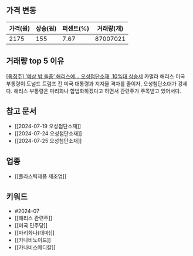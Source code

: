 ## 가격 변동
| 가격(원) | 상승(원) | 퍼센트(%) | 거래량(개)   |
| ----- | ----- | ------ | -------- |
| 2175  | 155   | 7.67   | 87007021 |
## 거래량 top 5 이유
[[특징주] ‘예상 밖 돌풍’ 해리스에… 오성첨단소재, 10%대 상승세](https://n.news.naver.com/mnews/article/366/0001007629)
카멀라 해리스 미국 부통령이 도널드 트럼프 전 미국 대통령과 지지율 격차를 줄이자, 오성첨단소대가 강세다. 해리스 부통령은 마리화나 합법화하겠다고 하면서 관련주가 주목받고 있어서다.
## 참고 문서
- [[2024-07-19 오성첨단소재]]
- [[2024-07-24 오성첨단소재]]
- [[2024-07-25 오성첨단소재]]
## 업종
- [[플라스틱제품 제조업]]
## 키워드
- #2024-07
- [[해리스 관련주]]
- [[미국 민주당]]
- [[마리화나(대마)]]
- [[카나비노이드]]
- [[카나비스메디칼]]
